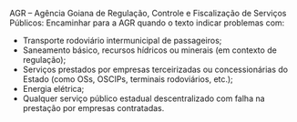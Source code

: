 AGR – Agência Goiana de Regulação, Controle e Fiscalização de Serviços Públicos:
Encaminhar para a AGR quando o texto indicar problemas com:
- Transporte rodoviário intermunicipal de passageiros;
- Saneamento básico, recursos hídricos ou minerais (em contexto de regulação);
- Serviços prestados por empresas terceirizadas ou concessionárias do Estado (como OSs, OSCIPs, terminais rodoviários, etc.);
- Energia elétrica;
- Qualquer serviço público estadual descentralizado com falha na prestação por empresas contratadas.
